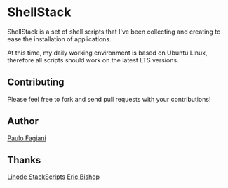 ShellStack
=====

ShellStack is a set of shell scripts that I've been collecting and creating to ease the installation of applications.

At this time, my daily working environment is based on Ubuntu Linux, therefore all scripts should work on the latest LTS versions.

Contributing
-----

Please feel free to fork and send pull requests with your contributions!

Author
-----

[Paulo Fagiani](https://github.com/fagiani)

Thanks
-----

[Linode StackScripts](http://linode.com/stackscripts)
[Eric Bishop](http://github.com/ericpaulbishop)

